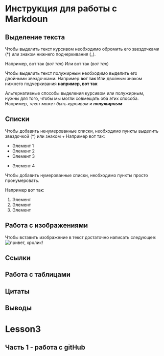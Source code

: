 # Инструкция для работы с Markdoun

## Выделение текста

Чтобы выделить текст курсивом необходимо обромить его звездочками (*) или знаком нижнего подчеркивания (_).

Например, вот так (*вот так*)
Или вот так (_вот так_)

Чтобы выделить текст полужирным необходимо выделить его двойными звездочками. Например **вот так** Или двойным знаком нижнего подчеркивания __например, вот так__

Альтернативные способы выделения курсивом или полужирным, нужны для того, чтобы мы могли совмещать оба этих способа. Например, _текст может быть курсивом и **полужирным**_

## Списки

Чтобы добавить ненумерованные списки, необходимо пункты выделить звездочкой (*) или знаком +
Например вот так:
* Элемент 1
* Элемент 2
* Элемент 3
+ Элемент 4


Чтобы добавить нумерованные списки, необходимо пункты просто пронумеровать.

Например вот так:

1. Элемент
2. Элемент
3. Элемент



## Работа с изображениями
Чтобы вставить изображение в текст достаточно написать следующее:
![привет, кролик!](Rabbit.jpg)

## Ссылки

## Работа с таблицами

## Цитаты   

## Выводы


# Lesson3
## Часть 1 - работа с gitHub
